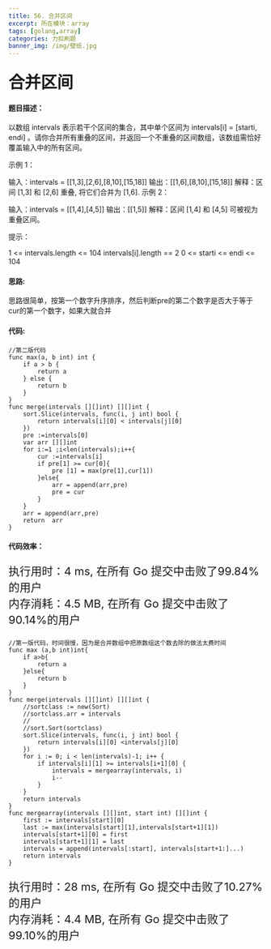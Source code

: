 ```yaml
---
title: 56. 合并区间
excerpt: 所在模块：array
tags: [golang,array]
categories: 力扣刷题
banner_img: /img/壁纸.jpg
---
```


### <font size=6px>合并区间</font>

#### 题目描述：

以数组 intervals 表示若干个区间的集合，其中单个区间为 intervals[i] = [starti, endi] 。请你合并所有重叠的区间，并返回一个不重叠的区间数组，该数组需恰好覆盖输入中的所有区间。

 

示例 1：

输入：intervals = [[1,3],[2,6],[8,10],[15,18]]
输出：[[1,6],[8,10],[15,18]]
解释：区间 [1,3] 和 [2,6] 重叠, 将它们合并为 [1,6].
示例 2：

输入：intervals = [[1,4],[4,5]]
输出：[[1,5]]
解释：区间 [1,4] 和 [4,5] 可被视为重叠区间。


提示：

1 <= intervals.length <= 104
intervals[i].length == 2
0 <= starti <= endi <= 104

#### 思路:

思路很简单，按第一个数字升序排序，然后判断pre的第二个数字是否大于等于cur的第一个数字，如果大就合并

#### 代码:

```golang
//第二版代码
func max(a, b int) int {
	if a > b {
		return a
	} else {
		return b
	}
}
func merge(intervals [][]int) [][]int {
	sort.Slice(intervals, func(i, j int) bool {
		return intervals[i][0] < intervals[j][0]
	})
	pre :=intervals[0]
	var arr [][]int
	for i:=1 ;i<len(intervals);i++{
	    cur :=intervals[i]
	    if pre[1] >= cur[0]{
	        pre [1] = max(pre[1],cur[1])
        }else{
            arr = append(arr,pre)
            pre = cur
        }
    }
    arr = append(arr,pre)
    return  arr
}
```

#### 代码效率：

<p class="note note-primary"; style="font-size:22px">
   执行用时：4 ms, 在所有 Go 提交中击败了99.84%的用户<br>
   内存消耗：4.5 MB, 在所有 Go 提交中击败了90.14%的用户
</p>

```
//第一版代码，时间很慢，因为是合并数组中把原数组这个数去除的做法太费时间
func max (a,b int)int{
    if a>b{
        return a
    }else{
        return b
    }
}
func merge(intervals [][]int) [][]int {
    //sortclass := new(Sort)
	//sortclass.arr = intervals
    //
	//sort.Sort(sortclass)
    sort.Slice(intervals, func(i, j int) bool {
        return intervals[i][0] <intervals[j][0]
    })
    for i := 0; i < len(intervals)-1; i++ {
        if intervals[i][1] >= intervals[i+1][0] {
            intervals = mergearray(intervals, i)
            i--
        }
    }
    return intervals
}
func mergearray(intervals [][]int, start int) [][]int {
    first := intervals[start][0]
    last := max(intervals[start][1],intervals[start+1][1])
    intervals[start+1][0] = first
    intervals[start+1][1] = last
    intervals = append(intervals[:start], intervals[start+1:]...)
    return intervals
}
```

<p class="note note-primary"; style="font-size:22px">
   执行用时：28 ms, 在所有 Go 提交中击败了10.27%的用户<br>
   内存消耗：4.4 MB, 在所有 Go 提交中击败了99.10%的用户
</p>

